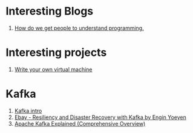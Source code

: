 # Interesting Blogs
1. [How do we get people to understand programming.]

# Interesting projects
1. [Write your own virtual machine] 

# Kafka
1. [Kafka intro]
2. [Ebay - Resiliency and Disaster Recovery with Kafka by Engin Yoeyen]
3. [Apache Kafka Explained (Comprehensive Overview)]


[Ebay - Resiliency and Disaster Recovery with Kafka by Engin Yoeyen]: https://tech.ebayinc.com/engineering/resiliency-and-disaster-recovery-with-kafka/
[Kafka intro]: https://kafka.apache.org/intro
[Apache Kafka Explained (Comprehensive Overview)]: https://www.youtube.com/watch?v=JalUUBKdcA0
[Write your own virtual machine]: https://justinmeiners.github.io/lc3-vm/
[How do we get people to understand programming.]: http://worrydream.com/LearnableProgramming/
